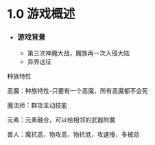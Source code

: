 # 1.0 游戏概述

- ### 游戏背景

  - 第三次神魔大战，魔族再一次入侵大陆
  - 异界远征







种族特性



恶魔：种族特性-只要有一个恶魔，所有恶魔都不会死

魔法师：群攻主动技能

元素：元素融合，可以给相邻的武器附魔

兽人：魔抗高，物攻高，物抗低，攻速慢，多被动
